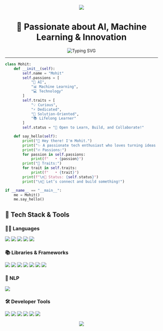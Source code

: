 <p align="center">
  <img src="https://capsule-render.vercel.app/api?type=waving&color=gradient&text=Hello!&height=100&section=header"/>
</p>

<h1 align="center">🚀 Passionate about AI, Machine Learning & Innovation</h1>

<p align="center">
  <img src="https://readme-typing-svg.demolab.com?font=Fira+Code&pause=1000&color=F76D6D&width=435&lines=Curious+Mind+%E2%9C%A8+Always+Learning;Tech+Enthusiast+%F0%9F%94%A5+Driven+by+Innovation;Let's+Connect+and+Create+Something+Awesome!+%F0%9F%92%AA" alt="Typing SVG" />
</p>

---
``` python
class Mohit:
    def __init__(self):
        self.name = "Mohit"
        self.passions = [
            "🤖 AI", 
            "📊 Machine Learning", 
            "💻 Technology"
        ]
        self.traits = [
            "💡 Curious", 
            "⚡ Dedicated", 
            "🎯 Solution-Oriented", 
            "📚 Lifelong Learner"
        ]
        self.status = "🚀 Open to Learn, Build, and Collaborate!"

    def say_hello(self):
        print("👋 Hey there! I'm Mohit.")
        print("✨ A passionate tech enthusiast who loves turning ideas into impactful solutions.")
        print("🔥 Passions:")
        for passion in self.passions:
            print(f"   • {passion}")
        print("🧬 Traits:")
        for trait in self.traits:
            print(f"   • {trait}")
        print(f"\n📣 Status: {self.status}")
        print("\n💬 Let’s connect and build something!")

if __name__ == "__main__":
    me = Mohit()
    me.say_hello()
```
## 🧰 Tech Stack & Tools

### 🧑‍💻 Languages  
<img src="https://img.shields.io/badge/Python-3670A0?style=for-the-badge&logo=python&logoColor=ffdd54"/>  <img src="https://img.shields.io/badge/Java-ED8B00?style=for-the-badge&logo=java&logoColor=white"/>  <img src="https://img.shields.io/badge/SQL-4479A1?style=for-the-badge&logo=postgresql&logoColor=white"/>  <img src="https://img.shields.io/badge/HTML5-E34F26?style=for-the-badge&logo=html5&logoColor=white"/>  <img src="https://img.shields.io/badge/CSS3-1572B6?style=for-the-badge&logo=css3&logoColor=white"/>

### 📚 Libraries & Frameworks  
<img src="https://img.shields.io/badge/Pandas-150458?style=for-the-badge&logo=pandas&logoColor=white"/>  <img src="https://img.shields.io/badge/NumPy-013243?style=for-the-badge&logo=numpy&logoColor=white"/>  <img src="https://img.shields.io/badge/Matplotlib-11557C?style=for-the-badge&logo=matplotlib&logoColor=white"/>  <img src="https://img.shields.io/badge/Seaborn-3D3D3D?style=for-the-badge&logoColor=white"/>  <img src="https://img.shields.io/badge/Scikit--Learn-F7931E?style=for-the-badge&logo=scikit-learn&logoColor=white"/>  <img src="https://img.shields.io/badge/Flask-000000?style=for-the-badge&logo=flask&logoColor=white"/>  <img src="https://img.shields.io/badge/Streamlit-FF4B4B?style=for-the-badge&logo=streamlit&logoColor=white"/>

### 🧠 NLP  
<img src="https://img.shields.io/badge/NLP-TFIDF%20|%20Preprocessing%20|%20Sentiment%20Analysis-blue?style=for-the-badge"/>


### 🛠️ Developer Tools  
<img src="https://img.shields.io/badge/Google%20Colab-F9AB00?style=for-the-badge&logo=googlecolab&logoColor=white"/>  <img src="https://img.shields.io/badge/VS%20Code-007ACC?style=for-the-badge&logo=visualstudiocode&logoColor=white"/>  <img src="https://img.shields.io/badge/PyCharm-000000?style=for-the-badge&logo=pycharm&logoColor=white"/>  <img src="https://img.shields.io/badge/IntelliJ%20IDEA-000000?style=for-the-badge&logo=intellijidea&logoColor=white"/>  <img src="https://img.shields.io/badge/Eclipse-2C2255?style=for-the-badge&logo=eclipseide&logoColor=white"/>  <img src="https://img.shields.io/badge/GitHub-100000?style=for-the-badge&logo=github&logoColor=white"/>

<p align="center">
  <img src="https://capsule-render.vercel.app/api?type=waving&color=gradient&height=100&section=footer"/>
</p>

